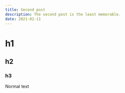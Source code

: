 ```yaml
---
title: Second post
description: The second post is the least memorable.
date: 2021-02-11
---
```


# h1

## h2

### h3

Normal text
